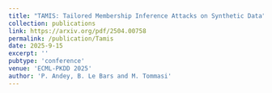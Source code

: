 ```yaml
---
title: "TAMIS: Tailored Membership Inference Attacks on Synthetic Data"
collection: publications
link: https://arxiv.org/pdf/2504.00758
permalink: /publication/Tamis
date: 2025-9-15
excerpt: ''
pubtype: 'conference'
venue: 'ECML-PKDD 2025'
author: 'P. Andey, B. Le Bars and M. Tommasi'
---
```

